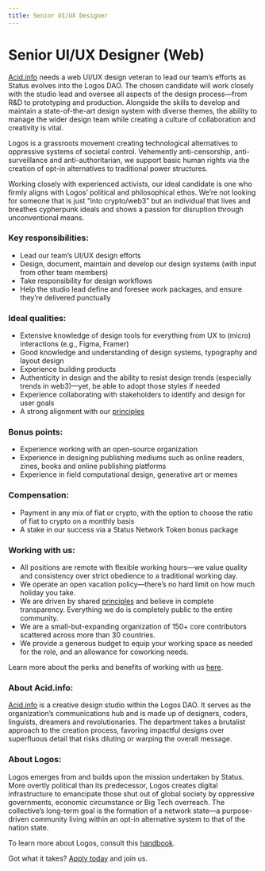 ```yaml
---
title: Senior UI/UX Designer
---
```

# Senior UI/UX Designer (Web)

[Acid.info](http://Acid.info) needs a web UI/UX design veteran to lead our team’s efforts as Status evolves into the Logos DAO. The chosen candidate will work closely with the studio lead and oversee all aspects of the design process—from R&D to prototyping and production. Alongside the skills to develop and maintain a state-of-the-art design system with diverse themes, the ability to manage the wider design team while creating a culture of collaboration and creativity is vital.

Logos is a grassroots movement creating technological alternatives to oppressive systems of societal control. Vehemently anti-censorship, anti-surveillance and anti-authoritarian, we support basic human rights via the creation of opt-in alternatives to traditional power structures.

Working closely with experienced activists, our ideal candidate is one who firmly aligns with Logos’ political and philosophical ethos. We’re not looking for someone that is just “into crypto/web3” but an individual that lives and breathes cypherpunk ideals and shows a passion for disruption through unconventional means.

### Key responsibilities:

- Lead our team’s UI/UX design efforts
- Design, document, maintain and develop our design systems (with input from other team members)
- Take responsibility for design workflows
- Help the studio lead define and foresee work packages, and ensure they’re delivered punctually

### Ideal qualities:

- Extensive knowledge of design tools for everything from UX to (micro) interactions (e.g., Figma, Framer)
- Good knowledge and understanding of design systems, typography and layout design
- Experience building products
- Authenticity in design and the ability to resist design trends (especially trends in web3)—yet, be able to adopt those styles if needed
- Experience collaborating with stakeholders to identify and design for user goals
- A strong alignment with our [principles](https://status.im/about/#our-principles)

### Bonus points:

- Experience working with an open-source organization
- Experience in designing publishing mediums such as online readers, zines, books and online publishing platforms
- Experience in field computational design, generative art or memes

### Compensation:

- Payment in any mix of fiat or crypto, with the option to choose the ratio of fiat to crypto on a monthly basis
- A stake in our success via a Status Network Token bonus package

### Working with us:

- All positions are remote with flexible working hours—we value quality and consistency over strict obedience to a traditional working day.
- We operate an open vacation policy—there’s no hard limit on how much holiday you take.
- We are driven by shared [principles](https://our.status.im/our-principles/) and believe in complete transparency. Everything we do is completely public to the entire community.
- We are a small-but-expanding organization of 150+ core contributors scattered across more than 30 countries.
- We provide a generous budget to equip your working space as needed for the role, and an allowance for coworking needs.

Learn more about the perks and benefits of working with us [here](https://status.im/our_team/perks_benefits.html).

### About Acid.info:

[Acid.info](http://Acid.info) is a creative design studio within the Logos DAO. It serves as the organization’s communications hub and is made up of designers, coders, linguists, dreamers and revolutionaries. The department takes a brutalist approach to the creation process, favoring impactful designs over superfluous detail that risks diluting or warping the overall message.

### About Logos:

Logos emerges from and builds upon the mission undertaken by Status. More overtly political than its predecessor, Logos creates digital infrastructure to emancipate those shut out of global society by oppressive governments, economic circumstance or Big Tech overreach. The collective’s long-term goal is the formation of a network state—a purpose-driven community living within an opt-in alternative system to that of the nation state.

To learn more about Logos, consult this [handbook](https://github.com/acid-info/public-assets/blob/master/logos-manual.pdf).

Got what it takes? [Apply today](https://grnh.se/cf485f471us) and join us. 
